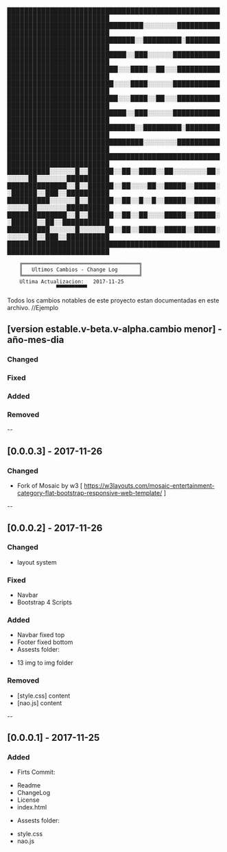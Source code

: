██████████████████████████████████████████████████████████████████████████
████████████████████████████████░░░░░░░░██████████████████████████████████
██████████████████████████████░░█████████░████████████████████████████████
████████████████████████████░░███░░░░░░███████████████████████████████████
██████████████████████████░░░████░░██░░░██████████████████████████████████
█████████████████████████░░░░████░░░░░░███████████████████████████████████
██████████████████████████░░░████░░██░░░██████████████████████████████████
████████████████████████████░░███░░░░░░███████████████████████████████████
██████████████████████████████░░█████████░████████████████████████████████
████████████████████████████████░░░░░░░░██████████████████████████████████
██████████████████████████████████████████████████████████████████████████
██████████░░░░░░█░░██████░░██░░████░░██░░░░░░░░██░░░░░░██░░░░░░░██████████
██████████████░░█░░██████░░██░░░░██░░█████░░█████░░██████░░███░░██████████
██████████░░░░░░█░░██████░░██░░█░░█░░█████░░█████░░░░░░██░░░░░░░██████████
██████████████░░█░░██████░░██░░██░░░░█████░░█████░░██████░░██░░███████████
██████████░░░░░░█░░░░░░██░░██░░████░░█████░░█████░░░░░░██░░███░░██████████
██████████████████████████████████████████████████████████████████████████

		
		╔══════════════════════════════════════╗
		║   Ultimos Cambios - Change Log       ║
		╚══════════════════════════════════════╝
		Ultima Actualizacion:  	2017-11-25
					▀▀▀▀▀▀▀▀▀▀			

Todos los cambios notables de este proyecto estan documentadas en este archivo.
//Ejemplo
## [version estable.v-beta.v-alpha.cambio menor] - año-mes-dia
### Changed
### Fixed
### Added
### Removed

--

## [0.0.0.3] - 2017-11-26
### Changed
* Fork of Mosaic by w3 [ https://w3layouts.com/mosaic-entertainment-category-flat-bootstrap-responsive-web-template/ ]

--

## [0.0.0.2] - 2017-11-26
### Changed
* layout system

### Fixed
* Navbar
* Bootstrap 4 Scripts

### Added
- Navbar fixed top
- Footer fixed bottom
- Assests folder:
* 13 img to img folder

### Removed
* [style.css] content
* [nao.js] content

--

## [0.0.0.1] - 2017-11-25
### Added
- Firts Commit:
* Readme
* ChangeLog
* License
* index.html
- Assests folder:
* style.css
* nao.js